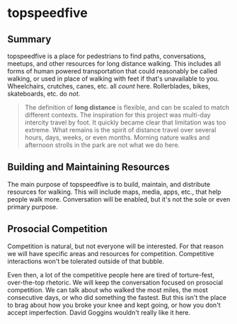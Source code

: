 # topspeedfive
## Summary
topspeedfive is a place for pedestrians to find paths, conversations, meetups, and other resources for long distance walking. This includes all forms of human powered transportation that could reasonably be called walking, or used in place of walking with feet if that's unavailable to you. Wheelchairs, crutches, canes, etc. all _count_ here. Rollerblades, bikes, skateboards, etc. do _not_.

> The definition of __long distance__ is flexible, and can be scaled to match different contexts. The inspiration for this project was multi-day intercity travel by foot. It quickly became clear that limitation was too extreme. What remains is the spirit of distance travel over several hours, days, weeks, or even months. Morning nature walks and afternoon strolls in the park are not what we do here.

## Building and Maintaining Resources
The main purpose of topspeedfive is to build, maintain, and distribute resources for walking. This will include maps, media, apps, etc., that help people walk more. Conversation will be enabled, but it's not the sole or even primary purpose.

## Prosocial Competition
Competition is natural, but not everyone will be interested. For that reason we will have specific areas and resources for competition. Competitive interactions won't be tolerated outside of that bubble.

Even then, a lot of the competitive people here are tired of torture-fest, over-the-top rhetoric. We will keep the conversation focused on prosocial competition. We can talk about who walked the most miles, the most consecutive days, or who did something the fastest. But this isn't the place to brag about how you broke your knee and kept going, or how you don't accept imperfection. David Goggins wouldn't really like it here.
